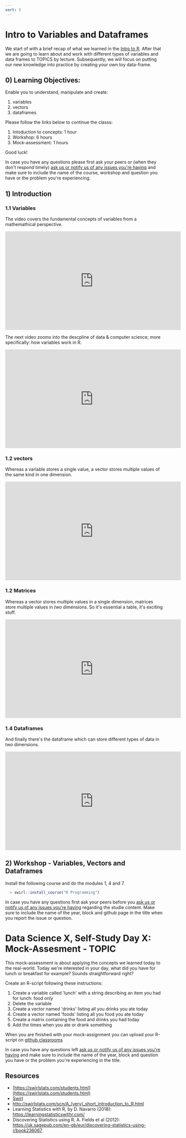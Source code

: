 ```yaml
---
sort: 5
---
```


# Intro to Variables and Dataframes

We start of with a brief recap of what we learned in the [Intro to R](https://vigilant-giggle-149c38cd.pages.github.io/Study%20Content/DataScience/IntroToR.html). After that we are going to learn about and work with different types of variables and data frames to TOPICS by lecture. Subsequently, we will focus on putting our new knowledge into practice by creating your own toy data-frame.

## 0) Learning Objectives:
Enable you to understand, manipulate and create:
1. variables
2. vectors
3. dataframes

Please follow the links below to continue the classs:
1. Intoduction to concepts: 1 hour
2. Workshop: 6 hours
3. Mock-assessment: 1 hours


Good luck!

In case you have any questions please first ask your peers or (when they don't respond timely) [ask us or notify us of any issues you're having](https://github.com/BredaUniversity/AAI-DM/issues/new) and make sure to include the name of the course, workshop and question you have or the problem you're experiencing.

## 1) Introduction
### 1.1 Variables
The video covers the fundamental concepts of variables from a mathemathical perspective.
<iframe width="560" height="315" src="https://www.youtube.com/embed/tHYis-DP0oU" title="YouTube video player" frameborder="0" allow="accelerometer; autoplay; clipboard-write; encrypted-media; gyroscope; picture-in-picture" allowfullscreen></iframe>

The next video zooms into the descpline of data & computer science; more specifically: how variables work in R.
<iframe width="560" height="315" src="https://www.youtube.com/embed/ZxV-kf0yBss" title="YouTube video player" frameborder="0" allow="accelerometer; autoplay; clipboard-write; encrypted-media; gyroscope; picture-in-picture" allowfullscreen></iframe>


### 1.2 vectors
Whereas a variable stores a single value, a vector stores multiple values of the same kind in one dimension.
<iframe width="560" height="315" src="https://www.youtube.com/embed/w5dOALbZ9HE" title="YouTube video player" frameborder="0" allow="accelerometer; autoplay; clipboard-write; encrypted-media; gyroscope; picture-in-picture" allowfullscreen></iframe>

### 1.2 Matrices
Whereas a vector stores multiple values in a single dimension, matrices store multiple values in *two* dimensions. So it's essential a table, it's exciting stuff.
<iframe width="560" height="315" src="https://www.youtube.com/embed/O7KL17QZNqg" title="YouTube video player" frameborder="0" allow="accelerometer; autoplay; clipboard-write; encrypted-media; gyroscope; picture-in-picture" allowfullscreen></iframe>

### 1.4 Dataframes
And finally there's the dataframe which can store different types of data in two dimensions.
<iframe width="560" height="315" src="https://www.youtube.com/embed/9f2g7RN5N0I" title="YouTube video player" frameborder="0" allow="accelerometer; autoplay; clipboard-write; encrypted-media; gyroscope; picture-in-picture" allowfullscreen></iframe>

## 2) Workshop - Variables, Vectors and Dataframes

Install the following course and do the modules 1, 4 and 7.

```R
  > swirl::install_course("R Programming")
```

 In case you have any questions first ask your peers before you [ask us or notify us of any issues you're having](https://github.com/BredaUniversity/AAI-DM/issues/new) regarding the studie content. Make sure to include the name of the year, block and github page in the title when you report the issue or question.

# Data Science X, Self-Study Day X: Mock-Assesment - TOPIC

This mock-assessment is about applying the concepts we learned today to the real-world. Today we're interested in your day, what did you have for lunch or breakfast for example? Sounds straightforward right?

Create an R-script following these instructions:

1. Create a variable called 'lunch' with a string describing an item you had for lunch: food only
2. Delete the variable
3. Create a vector named 'drinks' listing all you drinks you ate today
4. Create a vector named 'foods' listing all you food you ate today
5. Create a matrix containing the food and drinks you had today
6. Add the times when you ate or drank something

When you are finished with your mock-assignment you can upload your R-script on [github classrooms](HYPERLINK)

In case you have any questions left [ask us or notify us of any issues you're having](https://github.com/BredaUniversity/AAI-DM/issues/new) and make sure to include the name of the year, block and question you have or the problem you're experiencing in the title.

## Resources
- [https://swirlstats.com/students.html](https://swirlstats.com/students.html)
- [Swirl](https://swirlstats.com/help.html)
- http://swirlstats.com/scn/A_(very)_short_introduction_to_R.html
- Learning Statistics with R, by D. Navarro (2018):  https://learningstatisticswithr.com/  
- Discovering Statistics using R, A. Fields et al (2012): https://uk.sagepub.com/en-gb/eur/discovering-statistics-using-r/book236067  
